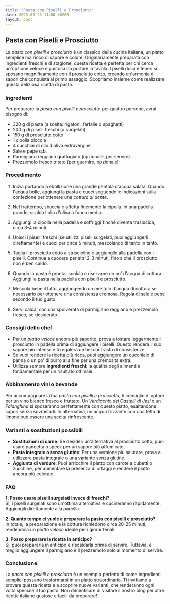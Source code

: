 ```yaml
---
title: "Pasta con Piselli e Prosciutto"
date: 2025-09-23 11:00 +0200
layout: post
---
```


## Pasta con Piselli e Prosciutto

La *pasta con piselli e prosciutto* è un classico della cucina italiana, un piatto semplice ma ricco di sapore e colore. Originariamente preparata con ingredienti freschi e di stagione, questa ricetta è perfetta per chi cerca un'opzione veloce e gustosa da portare in tavola. I piselli dolci e teneri si sposano magnificamente con il prosciutto cotto, creando un'armonia di sapori che conquista al primo assaggio. Scopriamo insieme come realizzare questa deliziosa ricetta di pasta.

### Ingredienti

Per preparare la *pasta con piselli e prosciutto* per quattro persone, avrai bisogno di:

- 320 g di pasta (a scelta: rigatoni, farfalle o spaghetti)
- 200 g di piselli freschi (o surgelati)
- 150 g di prosciutto cotto
- 1 cipolla piccola
- 4 cucchiai di olio d'oliva extravergine
- Sale e pepe q.b.
- Parmigiano reggiano grattugiato (opzionale, per servire)
- Prezzemolo fresco tritato (per guarnire, opzionale)

### Procedimento

1. Inizia portando a ebollizione una grande pentola d'acqua salata. Quando l'acqua bolle, aggiungi la pasta e cuoci seguendo le indicazioni sulla confezione per ottenere una *cottura al dente*.
   
2. Nel frattempo, sbuccia e affetta finemente la cipolla. In una padella grande, scalda l'olio d'oliva a fuoco medio.

3. Aggiungi la cipolla nella padella e soffriggi finché diventa traslucida, circa 3-4 minuti.

4. Unisci i piselli freschi (se utilizzi piselli surgelati, puoi aggiungerli direttamente) e cuoci per circa 5 minuti, mescolando di tanto in tanto.

5. Taglia il prosciutto cotto a striscioline e aggiungilo alla padella con i piselli. Continua a cuocere per altri 2-3 minuti, fino a che il prosciutto non è ben caldo.

6. Quando la pasta è pronta, scolala e riservane un po' d'acqua di cottura. Aggiungi la pasta nella padella con piselli e prosciutto.

7. Mescola bene il tutto, aggiungendo un mestolo d'acqua di cottura se necessario per ottenere una consistenza cremosa. Regola di sale e pepe secondo il tuo gusto.

8. Servi calda, con una spolverata di parmigiano reggiano e prezzemolo fresco, se desiderato.

### Consigli dello chef

- Per un *piatto veloce* ancora più saporito, prova a tostare leggermente il prosciutto in padella prima di aggiungere i piselli. Questo renderà il suo sapore più intenso e ti regalerà un bel contrasto di consistenze.
- Se vuoi rendere la ricetta più ricca, puoi aggiungere un cucchiaio di panna o un po' di burro alla fine per una cremosità extra.
- Utilizza sempre **ingredienti freschi**: la qualità degli alimenti è fondamentale per un risultato ottimale.

### Abbinamento vini o bevande

Per accompagnare la tua *pasta con piselli e prosciutto*, ti consiglio di optare per un vino bianco fresco e fruttato. Un *Verdicchio dei Castelli di Jesi* o un *Falanghina* si sposeranno perfettamente con questo piatto, esaltandone i sapori senza sovrastarli. In alternativa, un'acqua frizzante con una fetta di limone può essere una scelta rinfrescante.

### Varianti o sostituzioni possibili

- **Sostituzioni di carne**: Se desideri un'alternativa al prosciutto cotto, puoi usare pancetta o speck per un sapore più affumicato.
- **Pasta integrale o senza glutine**: Per una versione più salutare, prova a utilizzare pasta integrale o una variante senza glutine.
- **Aggiunta di verdure**: Puoi arricchire il piatto con carote a cubetti o zucchine, per aumentare la presenza di ortaggi e rendere il piatto ancora più colorato.

### FAQ

**1. Posso usare piselli surgelati invece di freschi?**  
Sì, i piselli surgelati sono un'ottima alternativa e cucineranno rapidamente. Aggiungili direttamente alla padella.

**2. Quanto tempo ci vuole a preparare la pasta con piselli e prosciutto?**  
In totale, la preparazione e la cottura richiedono circa 20-25 minuti, rendendola un *piatto veloce* ideale per i giorni feriali.

**3. Posso preparare la ricetta in anticipo?**  
Sì, puoi prepararla in anticipo e riscaldarla prima di servire. Tuttavia, è meglio aggiungere il parmigiano e il prezzemolo solo al momento di servire.

### Conclusione

La *pasta con piselli e prosciutto* è un esempio perfetto di come ingredienti semplici possano trasformarsi in un piatto straordinario. Ti invitiamo a provare questa ricetta e a scoprire nuove varianti, che renderanno ogni volta speciale il tuo pasto. Non dimenticare di visitare il nostro blog per altre ricette italiane gustose e facili da preparare!